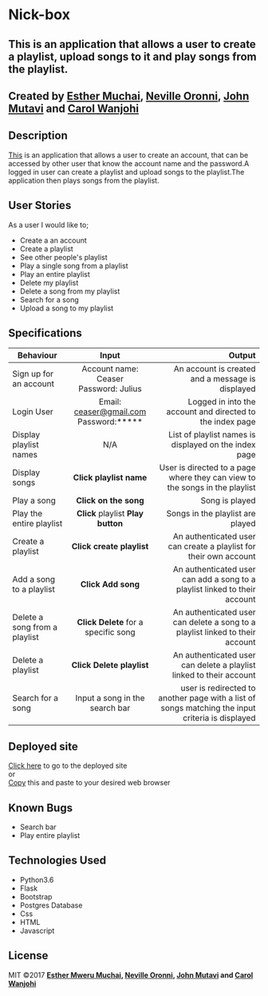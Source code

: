 # Nick-box
## This is an application that allows a user to create a playlist, upload songs to it and play songs from the playlist.


## Created by [Esther Muchai](https://github.com/mwerumuchai), [Neville Oronni](https://github.com/nevooronni), [John Mutavi](https://github.com/jonnygovish) and [Carol Wanjohi](https://github.com/carolwanjohi)

## Description
[This](https://nickbox.herokuapp.com/) is an application that allows a user to create an account, that can be accessed by other user that know the account name and the password.A logged in user can create a playlist and upload songs to the playlist.The application then plays songs from the playlist.

## User Stories
As a user I would like to;
* Create a an account
* Create a playlist
* See other people's playlist
* Play a single song from a playlist
* Play an entire playlist
* Delete my playlist
* Delete a song from my playlist
* Search for a song 
* Upload a song to my playlist

 

## Specifications

| Behaviour | Input | Output |
| ------------ |:----------:| -------: | 
| Sign up for an account| Account name: Ceaser <br> Password: Julius | An account is created and a message is displayed|
| Login User | Email: ceaser@gmail.com <br> Password:*****| Logged in into the account and directed to the index page| 
| Display playlist names | N/A | List of playlist names is displayed on the index page  |
| Display songs | **Click playlist name** | User is directed to a page where they can view to the songs in the playlist |
| Play a song | **Click on the song** | Song is played |
| Play the entire playlist |**Click** playlist **Play button** | Songs in the playlist are played|
| Create a playlist | **Click create playlist** | An authenticated user can create a playlist for their own account  |
| Add a song to a playlist | **Click Add song**  | An authenticated user can add a song to a playlist linked to their account |
| Delete a song from a playlist | **Click Delete** for  a specific song | An authenticated user can delete a song to a playlist linked to their account |
| Delete a playlist | **Click Delete playlist**  | An authenticated user can delete a playlist linked to their account |
| Search for a song | Input a song in the search bar | user is redirected to another page with a list of songs matching the input criteria is displayed |




## Deployed site
[Click here](https://nickbox.herokuapp.com/) to go to the deployed site <br/>
or <br>
[Copy](https://nickbox.herokuapp.com/) this and paste to your desired web browser

## Known Bugs
* Search bar
* Play entire playlist


## Technologies Used
* Python3.6 
* Flask
* Bootstrap
* Postgres Database
* Css
* HTML
* Javascript
  
## License
MIT &copy;2017 **[Esther Mweru Muchai](https://github.com/mwerumuchai), [Neville Oronni](https://github.com/nevooronni), [John Mutavi](https://github.com/jonnygovish) and [Carol Wanjohi](https://github.com/carolwanjohi)**

